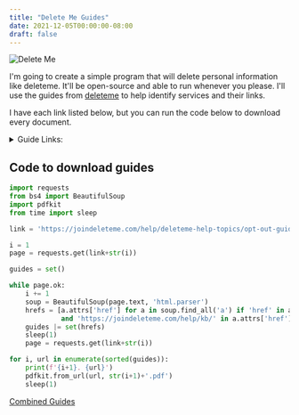 ```yaml
---
title: "Delete Me Guides"
date: 2021-12-05T00:00:00-08:00
draft: false
---
```


![Delete Me](/photos/deleteme.webp)

I'm going to create a simple program that will delete personal information like deleteme. It'll be open-source and able to run whenever you please. I'll use the guides from [deleteme](https://joindeleteme.com/help/deleteme-help-topics/opt-out-guide/) to help identify services and their links.

I have each link listed below, but you can run the code below to download every document.

<details>

<summary>Guide Links:</summary>

1. https://joindeleteme.com/help/kb/how-to-national-do-not-call-registry/
2. https://joindeleteme.com/help/kb/how-to-remove-yourself-from-alc/
3. https://joindeleteme.com/help/kb/how-to-remove-yourself-from-allbiz/
4. https://joindeleteme.com/help/kb/how-to-remove-yourself-from-ancestry/
5. https://joindeleteme.com/help/kb/how-to-remove-yourself-from-arrestfacts/
6. https://joindeleteme.com/help/kb/how-to-remove-yourself-from-background-checks-com/
7. https://joindeleteme.com/help/kb/how-to-remove-yourself-from-california-notaries/
8. https://joindeleteme.com/help/kb/how-to-remove-yourself-from-checkpeople-com/
9. https://joindeleteme.com/help/kb/how-to-remove-yourself-from-clustrmaps/
10. https://joindeleteme.com/help/kb/how-to-remove-yourself-from-criminal-screen/
11. https://joindeleteme.com/help/kb/how-to-remove-yourself-from-criminal-watch-dog/
12. https://joindeleteme.com/help/kb/how-to-remove-yourself-from-criminalpages-com/
13. https://joindeleteme.com/help/kb/how-to-remove-yourself-from-criminalsearches-com/
14. https://joindeleteme.com/help/kb/how-to-remove-yourself-from-data-gemba/
15. https://joindeleteme.com/help/kb/how-to-remove-yourself-from-data-records/
16. https://joindeleteme.com/help/kb/how-to-remove-yourself-from-deathrecords-org/
17. https://joindeleteme.com/help/kb/how-to-remove-yourself-from-dentists-california/
18. https://joindeleteme.com/help/kb/how-to-remove-yourself-from-detective-unlimited/
19. https://joindeleteme.com/help/kb/how-to-remove-yourself-from-directmail-com/
20. https://joindeleteme.com/help/kb/how-to-remove-yourself-from-divorcerecords-org/
21. https://joindeleteme.com/help/kb/how-to-remove-yourself-from-dob-search/
22. https://joindeleteme.com/help/kb/how-to-remove-yourself-from-docusearch/
23. https://joindeleteme.com/help/kb/how-to-remove-yourself-from-easybackgrounds-com/
24. https://joindeleteme.com/help/kb/how-to-remove-yourself-from-email-411/
25. https://joindeleteme.com/help/kb/how-to-remove-yourself-from-email-finder/
26. https://joindeleteme.com/help/kb/how-to-remove-yourself-from-email-tracer/
27. https://joindeleteme.com/help/kb/how-to-remove-yourself-from-emerges/
28. https://joindeleteme.com/help/kb/how-to-remove-yourself-from-enformion/
29. https://joindeleteme.com/help/kb/how-to-remove-yourself-from-epsilon/
30. https://joindeleteme.com/help/kb/how-to-remove-yourself-from-equifax/
31. https://joindeleteme.com/help/kb/how-to-remove-yourself-from-everify/
32. https://joindeleteme.com/help/kb/how-to-remove-yourself-from-experian/
33. https://joindeleteme.com/help/kb/how-to-remove-yourself-from-family-tree-search/
34. https://joindeleteme.com/help/kb/how-to-remove-yourself-from-federal-data/
35. https://joindeleteme.com/help/kb/how-to-remove-yourself-from-fico/
36. https://joindeleteme.com/help/kb/how-to-remove-yourself-from-find-local-people/
37. https://joindeleteme.com/help/kb/how-to-remove-yourself-from-find-people-search/
38. https://joindeleteme.com/help/kb/how-to-remove-yourself-from-find-who-calls-you/
39. https://joindeleteme.com/help/kb/how-to-remove-yourself-from-firearms-california/
40. https://joindeleteme.com/help/kb/how-to-remove-yourself-from-florida-profile-pages/
41. https://joindeleteme.com/help/kb/how-to-remove-yourself-from-florida-residents-directory/
42. https://joindeleteme.com/help/kb/how-to-remove-yourself-from-free-background-check/
43. https://joindeleteme.com/help/kb/how-to-remove-yourself-from-free-cell-search/
44. https://joindeleteme.com/help/kb/how-to-remove-yourself-from-free-people-directory/
45. https://joindeleteme.com/help/kb/how-to-remove-yourself-from-free-public-profile/
46. https://joindeleteme.com/help/kb/how-to-remove-yourself-from-full-name-directory/
47. https://joindeleteme.com/help/kb/how-to-remove-yourself-from-genealogy-com/
48. https://joindeleteme.com/help/kb/how-to-remove-yourself-from-geni/
49. https://joindeleteme.com/help/kb/how-to-remove-yourself-from-gov-background-checks/
50. https://joindeleteme.com/help/kb/how-to-remove-yourself-from-gov-registry/
51. https://joindeleteme.com/help/kb/how-to-remove-yourself-from-government-registry/
52. https://joindeleteme.com/help/kb/how-to-remove-yourself-from-hauziz/
53. https://joindeleteme.com/help/kb/how-to-remove-yourself-from-hero-searches/
54. https://joindeleteme.com/help/kb/how-to-remove-yourself-from-homemetry/
55. https://joindeleteme.com/help/kb/how-to-remove-yourself-from-i-behavior/
56. https://joindeleteme.com/help/kb/how-to-remove-yourself-from-infopages/
57. https://joindeleteme.com/help/kb/how-to-remove-yourself-from-infopay/
58. https://joindeleteme.com/help/kb/how-to-remove-yourself-from-inforegistry/
59. https://joindeleteme.com/help/kb/how-to-remove-yourself-from-information-com/
60. https://joindeleteme.com/help/kb/how-to-remove-yourself-from-information-enterprises/
61. https://joindeleteme.com/help/kb/how-to-remove-yourself-from-inforver/
62. https://joindeleteme.com/help/kb/how-to-remove-yourself-from-innovis/
63. https://joindeleteme.com/help/kb/how-to-remove-yourself-from-instant-background-report/
64. https://joindeleteme.com/help/kb/how-to-remove-yourself-from-instant-people-finder/
65. https://joindeleteme.com/help/kb/how-to-remove-yourself-from-integrascan/
66. https://joindeleteme.com/help/kb/how-to-remove-yourself-from-integrity-aristotle/
67. https://joindeleteme.com/help/kb/how-to-remove-yourself-from-intel-registry/
68. https://joindeleteme.com/help/kb/how-to-remove-yourself-from-inteligator/
69. https://joindeleteme.com/help/kb/how-to-remove-yourself-from-intelius/
70. https://joindeleteme.com/help/kb/how-to-remove-yourself-from-intellicorp/
71. https://joindeleteme.com/help/kb/how-to-remove-yourself-from-iq-data/
72. https://joindeleteme.com/help/kb/how-to-remove-yourself-from-jail-alert/
73. https://joindeleteme.com/help/kb/how-to-remove-yourself-from-jailbase/
74. https://joindeleteme.com/help/kb/how-to-remove-yourself-from-kiwi-searches/
75. https://joindeleteme.com/help/kb/how-to-remove-yourself-from-lexis-nexis/
76. https://joindeleteme.com/help/kb/how-to-remove-yourself-from-liveramp/
77. https://joindeleteme.com/help/kb/how-to-remove-yourself-from-locate-family/
78. https://joindeleteme.com/help/kb/how-to-remove-yourself-from-locate-people/
79. https://joindeleteme.com/help/kb/how-to-remove-yourself-from-manta/
80. https://joindeleteme.com/help/kb/how-to-remove-yourself-from-marriage-records/
81. https://joindeleteme.com/help/kb/how-to-remove-yourself-from-mashpanel/
82. https://joindeleteme.com/help/kb/how-to-remove-yourself-from-melissa-data/
83. https://joindeleteme.com/help/kb/how-to-remove-yourself-from-michigan-resident-database/
84. https://joindeleteme.com/help/kb/how-to-remove-yourself-from-million-phone/
85. https://joindeleteme.com/help/kb/how-to-remove-yourself-from-mugshots-com/
86. https://joindeleteme.com/help/kb/how-to-remove-yourself-from-my-yellow-pages/
87. https://joindeleteme.com/help/kb/how-to-remove-yourself-from-mylife/
88. https://joindeleteme.com/help/kb/how-to-remove-yourself-from-national-database/
89. https://joindeleteme.com/help/kb/how-to-remove-yourself-from-neighbor-who/
90. https://joindeleteme.com/help/kb/how-to-remove-yourself-from-new-england-facts/
91. https://joindeleteme.com/help/kb/how-to-remove-yourself-from-north-carolina-resident-database/
92. https://joindeleteme.com/help/kb/how-to-remove-yourself-from-number-investigator/
93. https://joindeleteme.com/help/kb/how-to-remove-yourself-from-numberville/
94. https://joindeleteme.com/help/kb/how-to-remove-yourself-from-ohio-resident-database/
95. https://joindeleteme.com/help/kb/how-to-remove-yourself-from-ok-caller/
96. https://joindeleteme.com/help/kb/how-to-remove-yourself-from-oklahoma-voters/
97. https://joindeleteme.com/help/kb/how-to-remove-yourself-from-open-public-records/
98. https://joindeleteme.com/help/kb/how-to-remove-yourself-from-opt-out-prescreen/
99. https://joindeleteme.com/help/kb/how-to-remove-yourself-from-oracle/
100. https://joindeleteme.com/help/kb/how-to-remove-yourself-from-people-background-check/
101. https://joindeleteme.com/help/kb/how-to-remove-yourself-from-people-by-phone/
102. https://joindeleteme.com/help/kb/how-to-remove-yourself-from-people-find/
103. https://joindeleteme.com/help/kb/how-to-remove-yourself-from-people-finder-online/
104. https://joindeleteme.com/help/kb/how-to-remove-yourself-from-people-finder/
105. https://joindeleteme.com/help/kb/how-to-remove-yourself-from-people-search-expert/
106. https://joindeleteme.com/help/kb/how-to-remove-yourself-from-people-search-org/
107. https://joindeleteme.com/help/kb/how-to-remove-yourself-from-people-search-site/
108. https://joindeleteme.com/help/kb/how-to-remove-yourself-from-people-search/
109. https://joindeleteme.com/help/kb/how-to-remove-yourself-from-people-spy/
110. https://joindeleteme.com/help/kb/how-to-remove-yourself-from-people-us/
111. https://joindeleteme.com/help/kb/how-to-remove-yourself-from-people-verified/
112. https://joindeleteme.com/help/kb/how-to-remove-yourself-from-people-whiz/
113. https://joindeleteme.com/help/kb/how-to-remove-yourself-from-people-wise/
114. https://joindeleteme.com/help/kb/how-to-remove-yourself-from-people-yellowbook/
115. https://joindeleteme.com/help/kb/how-to-remove-yourself-from-people-yellowpages/
116. https://joindeleteme.com/help/kb/how-to-remove-yourself-from-peoples-check/
117. https://joindeleteme.com/help/kb/how-to-remove-yourself-from-phone-detective/
118. https://joindeleteme.com/help/kb/how-to-remove-yourself-from-phone-owner-us/
119. https://joindeleteme.com/help/kb/how-to-remove-yourself-from-phone-owner/
120. https://joindeleteme.com/help/kb/how-to-remove-yourself-from-phone-registry/
121. https://joindeleteme.com/help/kb/how-to-remove-yourself-from-phonebooks-com/
122. https://joindeleteme.com/help/kb/how-to-remove-yourself-from-pipl/
123. https://joindeleteme.com/help/kb/how-to-remove-yourself-from-private-number-checker/
124. https://joindeleteme.com/help/kb/how-to-remove-yourself-from-privaterecords/
125. https://joindeleteme.com/help/kb/how-to-remove-yourself-from-pub360/
126. https://joindeleteme.com/help/kb/how-to-remove-yourself-from-public-data-check/
127. https://joindeleteme.com/help/kb/how-to-remove-yourself-from-public-info-services/
128. https://joindeleteme.com/help/kb/how-to-remove-yourself-from-public-record-results/
129. https://joindeleteme.com/help/kb/how-to-remove-yourself-from-public-record-site/
130. https://joindeleteme.com/help/kb/how-to-remove-yourself-from-public-record-spy/
131. https://joindeleteme.com/help/kb/how-to-remove-yourself-from-public-records-directory/
132. https://joindeleteme.com/help/kb/how-to-remove-yourself-from-public-seek/
133. https://joindeleteme.com/help/kb/how-to-remove-yourself-from-publicrecords-onlinesearches-com/
134. https://joindeleteme.com/help/kb/how-to-remove-yourself-from-radaris/
135. https://joindeleteme.com/help/kb/how-to-remove-yourself-from-rapsheets-org/
136. https://joindeleteme.com/help/kb/how-to-remove-yourself-from-real-phone-lookup/
137. https://joindeleteme.com/help/kb/how-to-remove-yourself-from-records-authority/
138. https://joindeleteme.com/help/kb/how-to-remove-yourself-from-records-finder/
139. https://joindeleteme.com/help/kb/how-to-remove-yourself-from-rehold/
140. https://joindeleteme.com/help/kb/how-to-remove-yourself-from-reunion/
141. https://joindeleteme.com/help/kb/how-to-remove-yourself-from-reverse-genie/
142. https://joindeleteme.com/help/kb/how-to-remove-yourself-from-reverse-mobile/
143. https://joindeleteme.com/help/kb/how-to-remove-yourself-from-reverse-number-database/
144. https://joindeleteme.com/help/kb/how-to-remove-yourself-from-reverse-phone-check/
145. https://joindeleteme.com/help/kb/how-to-remove-yourself-from-reverse-records/
146. https://joindeleteme.com/help/kb/how-to-remove-yourself-from-rootsweb/
147. https://joindeleteme.com/help/kb/how-to-remove-yourself-from-sales-spider-media/
148. https://joindeleteme.com/help/kb/how-to-remove-yourself-from-secure-public-records/
149. https://joindeleteme.com/help/kb/how-to-remove-yourself-from-sentry-link/
150. https://joindeleteme.com/help/kb/how-to-remove-yourself-from-smart-background-checks/
151. https://joindeleteme.com/help/kb/how-to-remove-yourself-from-spoke/
152. https://joindeleteme.com/help/kb/how-to-remove-yourself-from-spy-dialer/
153. https://joindeleteme.com/help/kb/how-to-remove-yourself-from-spyfly/
154. https://joindeleteme.com/help/kb/how-to-remove-yourself-from-state-records/
155. https://joindeleteme.com/help/kb/how-to-remove-yourself-from-stud-or-dud/
156. https://joindeleteme.com/help/kb/how-to-remove-yourself-from-super-pages/
157. https://joindeleteme.com/help/kb/how-to-remove-yourself-from-telephone-directories/
158. https://joindeleteme.com/help/kb/how-to-remove-yourself-from-tenant-screening-usa/
159. https://joindeleteme.com/help/kb/how-to-remove-yourself-from-tenn-help/
160. https://joindeleteme.com/help/kb/how-to-remove-yourself-from-tower-data/
161. https://joindeleteme.com/help/kb/how-to-remove-yourself-from-transunion/
162. https://joindeleteme.com/help/kb/how-to-remove-yourself-from-true-caller/
163. https://joindeleteme.com/help/kb/how-to-remove-yourself-from-trusignal/
164. https://joindeleteme.com/help/kb/how-to-remove-yourself-from-trustoria/
165. https://joindeleteme.com/help/kb/how-to-remove-yourself-from-united-states-phone-book/
166. https://joindeleteme.com/help/kb/how-to-remove-yourself-from-us-phone-book/
167. https://joindeleteme.com/help/kb/how-to-remove-yourself-from-usa-background/
168. https://joindeleteme.com/help/kb/how-to-remove-yourself-from-usa-reverse-phone/
169. https://joindeleteme.com/help/kb/how-to-remove-yourself-from-uspeople-info/
170. https://joindeleteme.com/help/kb/how-to-remove-yourself-from-verify-them/
171. https://joindeleteme.com/help/kb/how-to-remove-yourself-from-verispy/
172. https://joindeleteme.com/help/kb/how-to-remove-yourself-from-veromi/
173. https://joindeleteme.com/help/kb/how-to-remove-yourself-from-visual-who/
174. https://joindeleteme.com/help/kb/how-to-remove-yourself-from-voter-lists/
175. https://joindeleteme.com/help/kb/how-to-remove-yourself-from-voter-records/
176. https://joindeleteme.com/help/kb/how-to-remove-yourself-from-web-investigator/
177. https://joindeleteme.com/help/kb/how-to-remove-yourself-from-webstigate/
178. https://joindeleteme.com/help/kb/how-to-remove-yourself-from-whitepages-plus/
179. https://joindeleteme.com/help/kb/how-to-remove-yourself-from-whitepagizle/
180. https://joindeleteme.com/help/kb/how-to-remove-yourself-from-zoominfo/
181. https://joindeleteme.com/help/kb/how-to-remove-yourself-instant-data-tower-data/
182. https://joindeleteme.com/help/kb/how-to-remove-yourself-true-rep/
183. https://joindeleteme.com/help/kb/remove-yourself-from-number-2-name/

</details>

## Code to download guides

```python
import requests
from bs4 import BeautifulSoup
import pdfkit
from time import sleep

link = 'https://joindeleteme.com/help/deleteme-help-topics/opt-out-guide/page/'

i = 1
page = requests.get(link+str(i))

guides = set()

while page.ok:
    i += 1
    soup = BeautifulSoup(page.text, 'html.parser')
    hrefs = [a.attrs['href'] for a in soup.find_all('a') if 'href' in a.attrs \
             and 'https://joindeleteme.com/help/kb/' in a.attrs['href']]
    guides |= set(hrefs)
    sleep(1)
    page = requests.get(link+str(i))

for i, url in enumerate(sorted(guides)):
    print(f'{i+1}. {url}')
    pdfkit.from_url(url, str(i+1)+'.pdf')
    sleep(1)
```

[Combined Guides](/data/deleteme.pdf)
